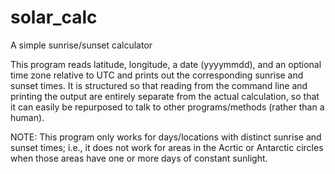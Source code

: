 # solar_calc
A simple sunrise/sunset calculator

This program reads latitude, longitude, a date (yyyymmdd), and an optional time zone relative to UTC and prints out the corresponding sunrise and sunset times. It is structured so that reading from the command line and printing the output are entirely separate from the actual calculation, so that it can easily be repurposed to talk to other programs/methods (rather than a human).

NOTE: This program only works for days/locations with distinct sunrise and sunset times; i.e., it does not work for areas in the Acrtic or Antarctic circles when those areas have one or more days of constant sunlight.
